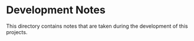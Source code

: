 # Development Notes

This directory contains notes that are taken during the development of this
projects. 
